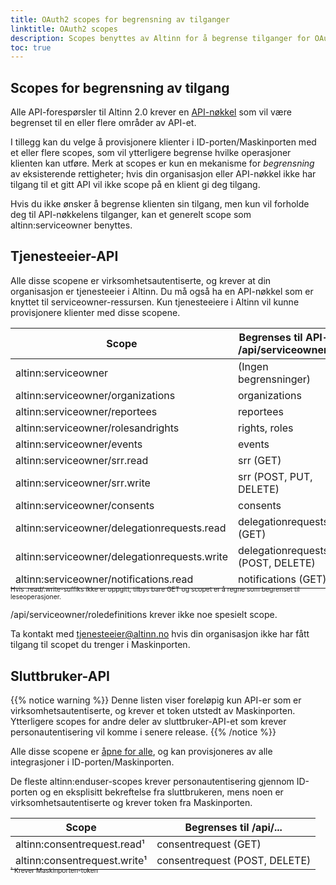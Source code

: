 ```yaml
---
title: OAuth2 scopes for begrensning av tilganger
linktitle: OAuth2 scopes
description: Scopes benyttes av Altinn for å begrense tilganger for OAuth2-klienter.
toc: true
---
```


## Scopes for begrensning av tilgang

Alle API-forespørsler til Altinn 2.0 krever en [API-nøkkel](https://digdir.apps.altinn.no/digdir/be-om-api-nokkel/) som vil være begrenset til en eller flere områder av API-et. 

I tillegg kan du velge å provisjonere klienter i ID-porten/Maskinporten med et eller flere scopes, som vil ytterligere begrense hvilke operasjoner klienten kan utføre.
Merk at scopes er kun en mekanisme for _begrensning_ av eksisterende rettigheter; hvis din organisasjon eller API-nøkkel
ikke har tilgang til et gitt API vil ikke scope på en klient gi deg tilgang.

Hvis du ikke ønsker å begrense klienten sin tilgang, men kun vil forholde deg til API-nøkkelens tilganger, kan et generelt scope som altinn:serviceowner benyttes.

## Tjenesteeier-API

Alle disse scopene er virksomhetsautentiserte, og krever at din organisasjon er tjenesteeier i Altinn.
Du må også ha en API-nøkkel som er knyttet til serviceowner-ressursen. Kun tjenesteeiere i Altinn vil kunne provisjonere klienter med disse scopene. 

| Scope                                        | Begrenses til API-et /api/serviceowner/... |
| -------------------------------------------- | ------------------------------------------ |
| altinn:serviceowner                          | (Ingen begrensninger)                      |
| altinn:serviceowner/organizations            | organizations                              |
| altinn:serviceowner/reportees                | reportees                                  |
| altinn:serviceowner/rolesandrights           | rights, roles                              |
| altinn:serviceowner/events                   | events                                     |
| altinn:serviceowner/srr.read                 | srr (GET)                                  |
| altinn:serviceowner/srr.write                | srr (POST, PUT, DELETE)                    |
| altinn:serviceowner/consents                 | consents                                   |
| altinn:serviceowner/delegationrequests.read  | delegationrequests (GET)                   |
| altinn:serviceowner/delegationrequests.write | delegationrequests (POST, DELETE)          |
| altinn:serviceowner/notifications.read       | notifications (GET)                        |

<p style="font-size: 74%; margin-top: -2em;">
Hvis .read/.write-suffiks ikke er oppgitt, tilbys bare GET og scopet er å regne som begrenset til leseoperasjoner.

/api/serviceowner/roledefinitions krever ikke noe spesielt scope.
</p>


Ta kontakt med [tjenesteeier@altinn.no](mailto:tjenesteeier@altinn.no?subject=Tilgang%20til%20tjenesteierscope%20i%20Maskinporten)
hvis din organisasjon ikke har fått tilgang til scopet du trenger i Maskinporten.

## Sluttbruker-API

{{% notice warning  %}}
Denne listen viser foreløpig kun API-er som er virksomhetsautentiserte, og krever et token utstedt av Maskinporten.
Ytterligere scopes for andre deler av sluttbruker-API-et som krever personautentisering vil komme i senere release.
{{% /notice %}}

Alle disse scopene er [åpne for alle](https://difi.github.io/felleslosninger/oidc_api_admin_maskinporten.html#whitelisting-av-tilgang),
og kan provisjoneres av alle integrasjoner i ID-porten/Maskinporten.

De fleste altinn:enduser-scopes krever personautentisering gjennom ID-porten og en eksplisitt bekreftelse fra sluttbrukeren,
mens noen er virksomhetsautentiserte og krever token fra Maskinporten.

| Scope                                | Begrenses til /api/...        |
| ------------------------------------ | ----------------------------- |
| altinn:consentrequest.read¹          | consentrequest (GET)          |
| altinn:consentrequest.write¹         | consentrequest (POST, DELETE) |
<p style="font-size: 74%; margin-top: -2em;">
¹ Krever Maskinporten-token
</p>

<!--
/api/authentication, /api/roledefinitions, /api/metadata krever ikke noe spesielt scope
/api/organizations er deprecated og krever ikke noe spesielt scope.

|altinn:enduser                                  |Generelt scope, ingen begrensninger utover API-key
|altinn:enduser/tokens.read                      |Leseoperasjoner (GET) på /api/token
|altinn:enduser/tokens.write                     |Leseoperasjoner (POST, DELETE) på /api/token
|altinn:enduser/rolesandrights.read              |Leseoperasjoner (GET) på /api/{who}/roles og /api/{who}/rights
|altinn:enduser/rolesandrights.write             |Skriveoperasjoner (DELETE) på /api/{who}/roles og /api/{who}/rights
|altinn:enduser/reportees                        |/api/reportees. Inkluderer også POST /reportees/reporteeconversion
|altinn:enduser/profiles.read                    |Leseoperasjoner (GET) på /api/{org}/profile og /api/my/profile
|altinn:enduser/profiles.write                   |Skriveoperasjoner (POST,DELETE) på /api/{org}/profile
|altinn:enduser/lookup                           |/api/{who}/lookup)
|altinn:enduser/messages                         |kun GET /api/{who}/messages, altså kun liste, ikke enkeltelementer
|altinn:enduser/instances.read                   |Leseoperasjoner (GET) på /api/{who}/messages/{messageId}, /api/{who}/attachments, /api/{who}/forms
|altinn:enduser/instances.write                  |Skriveoperasjoner (POST,PUT,DELETE) på /api/{who}/messages, /api/{who}/attachments, /api/{who}/forms
|altinn:enduser/delegations.read                 |Leseoperasjoner (GET) på /api/{who}/delegations
|altinn:enduser/delegations.write                |Skriveoperasjoner (POST,DELETE) på /api/{who}/delegations
|altinn:enduser/brokerservice                    |/api/brokerservice
-->
